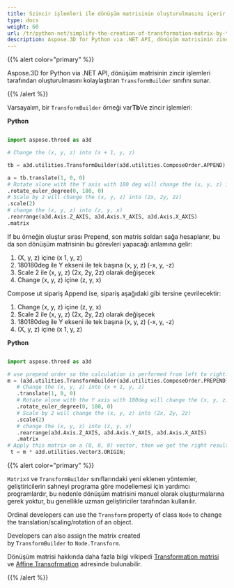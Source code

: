 ```yaml
---
title: Szincir işlemleri ile dönüşüm matrisinin oluşturulmasını içerir
type: docs
weight: 60
url: /tr/python-net/simplify-the-creation-of-transformation-matrix-by-the-chain-operations/
description: Aspose.3D for Python via .NET API, dönüşüm matrisinin zincir işlemleri tarafından oluşturulmasını kolaylaştıran transformbuilder sınıfını sunar.
---
```

{{% alert color="primary" %}} 

Aspose.3D for Python via .NET API, dönüşüm matrisinin zincir işlemleri tarafından oluşturulmasını kolaylaştıran `TransformBuilder` sınıfını sunar.

{{% /alert %}} 

Varsayalım, bir `TransformBuilder` örneği var**Tb**Ve zincir işlemleri:

**Python**

```py

import aspose.threed as a3d

# Change the (x, y, z) into (x + 1, y, z)

tb = a3d.utilities.TransformBuilder(a3d.utilities.ComposeOrder.APPEND)

a = tb.translate(1, 0, 0)
# Rotate alone with the Y axis with 180 deg will change the (x, y, z) into (-x, y, -z)
.rotate_euler_degree(0, 180, 0)
# Scale by 2 will change the (x, y, z) into (2x, 2y, 2z)
.scale(2)
# change the (x, y, z) into (z, y, x)
.rearrange(a3d.Axis.Z_AXIS, a3d.Axis.Y_AXIS, a3d.Axis.X_AXIS)
.matrix


```

If bu örneğin oluştur sırası Prepend, son matris soldan sağa hesaplanır, bu da son dönüşüm matrisinin bu görevleri yapacağı anlamına gelir:

1. (X, y, z) içine (x 1, y, z)
1. 180180deg ile Y ekseni ile tek başına (x, y, z) (-x, y, -z)
1. Scale 2 ile (x, y, z) (2x, 2y, 2z) olarak değişecek
1. Change (x, y, z) içine (z, y, x)

Compose ut sipariş Append ise, sipariş aşağıdaki gibi tersine çevrilecektir:

1. Change (x, y, z) içine (z, y, x)
1. Scale 2 ile (x, y, z) (2x, 2y, 2z) olarak değişecek
1. 180180deg ile Y ekseni ile tek başına (x, y, z) (-x, y, -z)
1. (X, y, z) içine (x 1, y, z)

**Python**

```py

import aspose.threed as a3d

# use prepend order so the calculation is performed from left to right:
m = (a3d.utilities.TransformBuilder(a3d.utilities.ComposeOrder.PREPEND))
   # Change the (x, y, z) into (x + 1, y, z)
   .translate(1, 0, 0)
   # Rotate alone with the Y axis with 180deg will change the (x, y, z) into (-x, y, -z)
   .rotate_euler_degree(0, 180, 0)
   # Scale by 2 will change the (x, y, z) into (2x, 2y, 2z)
   .scale(2)
   # change the (x, y, z) into (z, y, x)
   .rearrange(a3d.Axis.Z_AXIS, a3d.Axis.Y_AXIS, a3d.Axis.X_AXIS)
   .matrix
# Apply this matrix on a (0, 0, 0) vector, then we get the right result (0, 0, -2)
 t = m * a3d.utilities.Vector3.ORIGIN;

```

{{% alert color="primary" %}} 

`Matrix4` ve `TransformBuilder` sınıflarındaki yeni eklenen yöntemler, geliştiricilerin sahneyi programa göre modellemesi için yardımcı programlardır, bu nedenle dönüşüm matrisini manuel olarak oluşturmalarına gerek yoktur, bu genellikle uzman geliştiriciler tarafından kullanılır.

Ordinal developers can use the `Transform` property of class `Node` to change the translation/scaling/rotation of an object.

Developers can also assign the matrix created by `TransformBuilder` to `Node.Transform`.

Dönüşüm matrisi hakkında daha fazla bilgi vikipedi [Transformation matrisi](https://en.wikipedia.org/wiki/Transformation_matrix#Examples_in_3D_computer_graphics) ve [Affine Transofrmation](https://en.wikipedia.org/wiki/Affine_transformation) adresinde bulunabilir.

{{% /alert %}}
